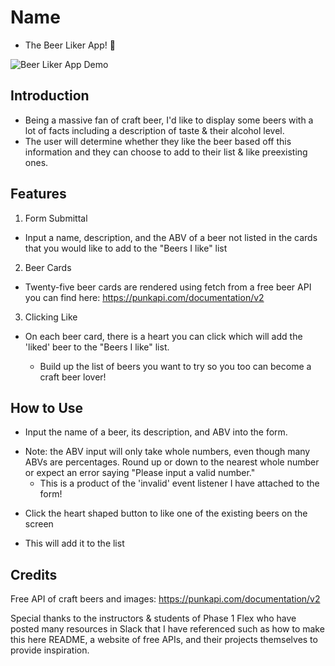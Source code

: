 # Name 
* The Beer Liker App! :beer:

![Beer Liker App Demo](vscode-remote://wsl%2Bubuntu/home/eilsna/Development/code/phase-1/project/ezgif.com-gif-maker%20%285%29.gif)

## Introduction
* Being a massive fan of craft beer, I'd like to display some beers with a lot of facts including a description of taste & their alcohol level.
* The user will determine whether they like the beer based off this information and they can choose to add to their list & like preexisting ones.

## Features
1. Form Submittal
- Input a name, description, and the ABV of a beer not listed in the cards that you would like to add to the "Beers I like" list
2. Beer Cards
- Twenty-five beer cards are rendered using fetch from a free beer API you can find here: https://punkapi.com/documentation/v2
3. Clicking Like
- On each beer card, there is a heart you can click which will add the 'liked' beer to the "Beers I like" list.

    * Build up the list of beers you want to try so you too can become a craft beer lover!

## How to Use
* Input the name of a beer, its description, and ABV into the form.
- Note: the ABV input will only take whole numbers, even though many ABVs are percentages. Round up or down to the nearest whole number or expect an error saying "Please input a valid number."
    - This is a product of the 'invalid' event listener I have attached to the form!
* Click the heart shaped button to like one of the existing beers on the screen
- This will add it to the list

## Credits
Free API of craft beers and images:
https://punkapi.com/documentation/v2

Special thanks to the instructors & students of Phase 1 Flex who have posted many resources in Slack that I have referenced such
as how to make this here README, a website of free APIs, and their projects themselves to provide inspiration. 
